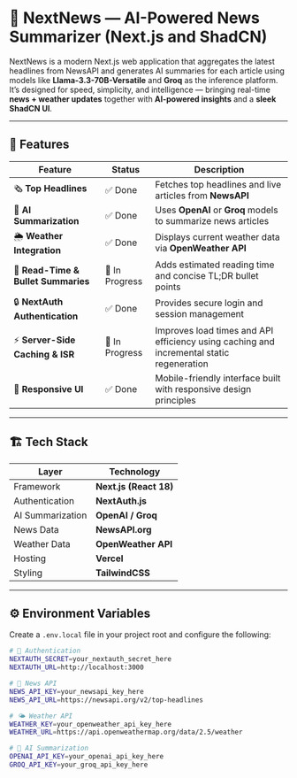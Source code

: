 # 📰 NextNews — AI-Powered News Summarizer (Next.js and ShadCN)

NextNews is a modern Next.js web application that aggregates the latest headlines from NewsAPI and generates AI summaries for each article using models like **Llama-3.3-70B-Versatile** and **Groq** as the inference platform. 
It’s designed for speed, simplicity, and intelligence — bringing real-time **news + weather updates** together with **AI-powered insights** and a **sleek ShadCN UI**.

---

## 🚀 Features

| Feature | Status | Description |
|----------|---------|-------------|
| 🗞️ **Top Headlines** | ✅ Done | Fetches top headlines and live articles from **NewsAPI** |
| 🤖 **AI Summarization** | ✅ Done | Uses **OpenAI** or **Groq** models to summarize news articles |
| 🌦️ **Weather Integration** | ✅ Done | Displays current weather data via **OpenWeather API** |
| 🧠 **Read-Time & Bullet Summaries** | 🚧 In Progress | Adds estimated reading time and concise TL;DR bullet points |
| 🔒 **NextAuth Authentication** | ✅ Done | Provides secure login and session management |
| ⚡ **Server-Side Caching & ISR** | 🚧 In Progress | Improves load times and API efficiency using caching and incremental static regeneration |
| 📱 **Responsive UI** | ✅ Done | Mobile-friendly interface built with responsive design principles |

---

## 🏗️ Tech Stack

| Layer | Technology |
|-------|-------------|
| Framework | **Next.js (React 18)** |
| Authentication | **NextAuth.js** |
| AI Summarization | **OpenAI / Groq** |
| News Data | **NewsAPI.org** |
| Weather Data | **OpenWeather API** |
| Hosting | **Vercel** |
| Styling | **TailwindCSS** |

---

## ⚙️ Environment Variables

Create a `.env.local` file in your project root and configure the following:

```bash
# 🔐 Authentication
NEXTAUTH_SECRET=your_nextauth_secret_here
NEXTAUTH_URL=http://localhost:3000

# 📰 News API
NEWS_API_KEY=your_newsapi_key_here
NEWS_API_URL=https://newsapi.org/v2/top-headlines

# 🌤️ Weather API
WEATHER_KEY=your_openweather_api_key_here
WEATHER_URL=https://api.openweathermap.org/data/2.5/weather

# 🤖 AI Summarization
OPENAI_API_KEY=your_openai_api_key_here
GROQ_API_KEY=your_groq_api_key_here
